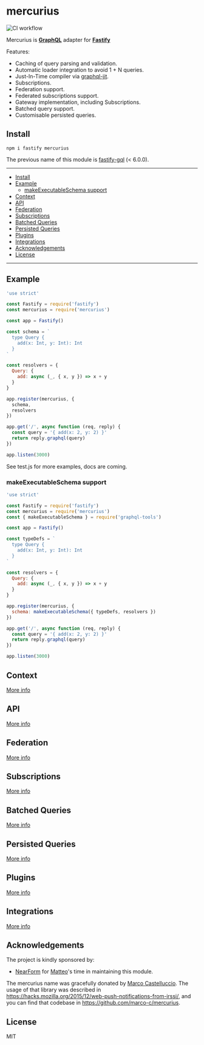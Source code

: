 # mercurius

![CI workflow](https://github.com/fastify/fastify-oauth2/workflows/CI%20workflow/badge.svg)

Mercurius is [**GraphQL**](https://graphql.org/) adapter for [**Fastify**](https://www.fastify.io)

Features:

- Caching of query parsing and validation.
- Automatic loader integration to avoid 1 + N queries.
- Just-In-Time compiler via [graphql-jit](http://npm.im/graphql-jit).
- Subscriptions.
- Federation support.
- Federated subscriptions support.
- Gateway implementation, including Subscriptions.
- Batched query support.
- Customisable persisted queries.

## Install

```
npm i fastify mercurius
```

The previous name of this module is [fastify-gql](http://npm.im/fastify-gql) (< 6.0.0).

---
- [Install](#install)
- [Example](#example)
  - [makeExecutableSchema support](#makeexecutableschema-support)
- [Context](#context)
- [API](#api)
- [Federation](#federation)
- [Subscriptions](#subscriptions)
- [Batched Queries](#batched-queries)
- [Persisted Queries](#persisted-queries)
- [Plugins](#plugins)
- [Integrations](#integrations)
- [Acknowledgements](#acknowledgements)
- [License](#license)
---

## Example

```js
'use strict'

const Fastify = require('fastify')
const mercurius = require('mercurius')

const app = Fastify()

const schema = `
  type Query {
    add(x: Int, y: Int): Int
  }
`

const resolvers = {
  Query: {
    add: async (_, { x, y }) => x + y
  }
}

app.register(mercurius, {
  schema,
  resolvers
})

app.get('/', async function (req, reply) {
  const query = '{ add(x: 2, y: 2) }'
  return reply.graphql(query)
})

app.listen(3000)
```

See test.js for more examples, docs are coming.

### makeExecutableSchema support

```js
'use strict'

const Fastify = require('fastify')
const mercurius = require('mercurius')
const { makeExecutableSchema } = require('graphql-tools')

const app = Fastify()

const typeDefs = `
  type Query {
    add(x: Int, y: Int): Int
  }
`

const resolvers = {
  Query: {
    add: async (_, { x, y }) => x + y
  }
}

app.register(mercurius, {
  schema: makeExecutableSchema({ typeDefs, resolvers })
})

app.get('/', async function (req, reply) {
  const query = '{ add(x: 2, y: 2) }'
  return reply.graphql(query)
})

app.listen(3000)
```

## Context

[More info](docs/context.md)

## API

[More info](docs/api/options.md)

## Federation

[More info](docs/federation.md)

## Subscriptions

[More info](docs/subscriptions.md)

## Batched Queries

[More info](docs/batched-queries.md)

## Persisted Queries

[More info](docs/persisted-queries.md)

## Plugins

[More info](docs/plugins.md)

## Integrations

[More info](docs/integrations/)

## Acknowledgements

The project is kindly sponsored by:

- [NearForm](https://www.nearform.com) for [Matteo](https://github.com/mcollina)'s time in maintaining this module.

The mercurius name was gracefully donated by [Marco Castelluccio](https://github.com/marco-c).
The usage of that library was described in https://hacks.mozilla.org/2015/12/web-push-notifications-from-irssi/, and
you can find that codebase in https://github.com/marco-c/mercurius.

## License

MIT

